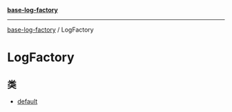 [**base-log-factory**](../index.md)

***

[base-log-factory](../index.md) / LogFactory

# LogFactory

## 类

- [default](classes/default.md)

